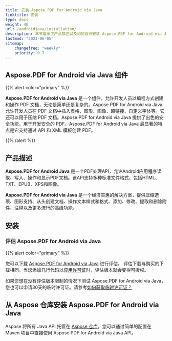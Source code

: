 ```yaml
---
title: 安装 Aspose.PDF for Android via Java
linktitle: 安装
type: docs
weight: 40
url: /androidjava/installation/
description: 本节展示了产品描述以及如何自行安装 Aspose.PDF for Android via Java 的说明，以及使用 NuGet 的方法。
lastmod: "2021-06-05"
sitemap:
    changefreq: "weekly"
    priority: 0.7
---
```


## Aspose.PDF for Android via Java 组件

{{% alert color="primary" %}}

**Aspose.PDF for Android via Java** 是一个组件，允许开发人员以编程方式创建和操作 PDF 文档，无论是简单还是复杂的。Aspose.PDF for Android via Java 允许开发人员在 PDF 文档中插入表格、图形、图像、超链接、自定义字体等。它还可以用于压缩 PDF 文档。Aspose.PDF for Android via Java 提供了出色的安全功能，用于开发安全的 PDF。Aspose.PDF for Android via Java 最显著的特点是它支持通过 API 和 XML 模板创建 PDF。

{{% /alert %}}

## 产品描述

**Aspose.PDF for Android Java** 是一个PDF处理API，允许Android应用程序读取、写入、操作和显示PDF文档。该API支持多种标准文件格式，包括HTML、TXT、EPUB、XPS和图像。

**Aspose.PDF for Android via Java** 是一个经济实惠的解决方案，提供压缩选项、图形支持、从头创建文档、操作文本样式和格式、添加、修改、提取和删除附件、注释以及更多流行的高级功能。

## 安装

### 评估 Aspose.PDF for Android via Java

{{% alert color="primary" %}}

您可以下载 [Aspose.PDF for Android via Java](https://repository.aspose.com/webapp/#/artifacts/browse/tree/General/repo/com/aspose/aspose-pdf-android-via-java) 进行评估。
 评估下载与购买的下载相同。当您添加几行代码以[应用许可证](/pdf/androidjava/licensing/)时，评估版本就会变得可授权。

如果您想在没有评估版本限制的情况下测试 Aspose.PDF for Android via Java，您也可以申请30天的临时许可证。请参考[如何获取临时许可证？](https://purchase.aspose.com/temporary-license)

## 从 Aspose 仓库安装 Aspose.PDF for Android via Java

Aspose 将所有 Java API 托管在 [Aspose 仓库](https://repository.aspose.com/webapp/#/artifacts/browse/tree/General/repo/com/aspose/aspose-pdf-android-via-java)。您可以通过简单的配置在 Maven 项目中直接使用 Aspose.PDF for Android via Java API。